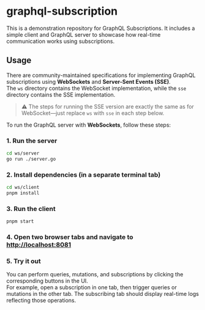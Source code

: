 # graphql-subscription
This is a demonstration repository for GraphQL Subscriptions. It includes a simple client and GraphQL server to showcase how real-time communication works using subscriptions.

## Usage
There are community-maintained specifications for implementing GraphQL subscriptions using **WebSockets** and **Server-Sent Events (SSE)**.  
The `ws` directory contains the WebSocket implementation, while the `sse` directory contains the SSE implementation.

> ⚠️ The steps for running the SSE version are exactly the same as for WebSocket—just replace `ws` with `sse` in each step below.

To run the GraphQL server with **WebSockets**, follow these steps:

### 1. Run the server
```sh
cd ws/server
go run ./server.go
```

### 2. Install dependencies (in a separate terminal tab)
```sh
cd ws/client
pnpm install
```

### 3. Run the client
```sh
pnpm start
```

### 4. Open two browser tabs and navigate to [http://localhost:8081](http://localhost:8081)

### 5. Try it out
You can perform queries, mutations, and subscriptions by clicking the corresponding buttons in the UI.  
For example, open a subscription in one tab, then trigger queries or mutations in the other tab. The subscribing tab should display real-time logs reflecting those operations.
